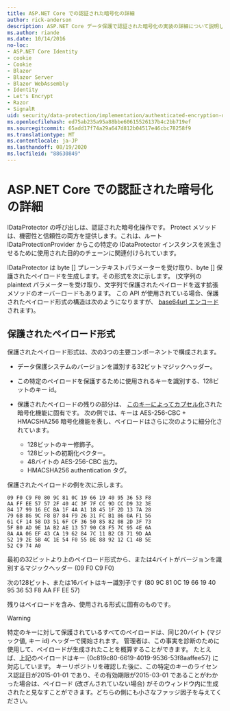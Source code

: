 ```yaml
---
title: ASP.NET Core での認証された暗号化の詳細
author: rick-anderson
description: ASP.NET Core データ保護で認証された暗号化の実装の詳細について説明します。
ms.author: riande
ms.date: 10/14/2016
no-loc:
- ASP.NET Core Identity
- cookie
- Cookie
- Blazor
- Blazor Server
- Blazor WebAssembly
- Identity
- Let's Encrypt
- Razor
- SignalR
uid: security/data-protection/implementation/authenticated-encryption-details
ms.openlocfilehash: ed75ab235a95a88bbe60615526137b4c2bb719ef
ms.sourcegitcommit: 65add17f74a29a647d812b04517e46cbc78258f9
ms.translationtype: MT
ms.contentlocale: ja-JP
ms.lasthandoff: 08/19/2020
ms.locfileid: "88630849"
---
```

# <a name="authenticated-encryption-details-in-aspnet-core"></a>ASP.NET Core での認証された暗号化の詳細

<a name="data-protection-implementation-authenticated-encryption-details"></a>

IDataProtector の呼び出しは、認証された暗号化操作です。 Protect メソッドは、機密性と信頼性の両方を提供します。これは、ルート IDataProtectionProvider からこの特定の IDataProtector インスタンスを派生させるために使用された目的のチェーンに関連付けられています。

IDataProtector は byte [] プレーンテキストパラメーターを受け取り、byte [] 保護されたペイロードを生成します。その形式を次に示します。 (文字列の plaintext パラメーターを受け取り、文字列で保護されたペイロードを返す拡張メソッドのオーバーロードもあります。 この API が使用されている場合、保護されたペイロード形式の構造は次のようになりますが、 [base64url エンコード](https://tools.ietf.org/html/rfc4648#section-5)されます)。

## <a name="protected-payload-format"></a>保護されたペイロード形式

保護されたペイロード形式は、次の3つの主要コンポーネントで構成されます。

* データ保護システムのバージョンを識別する32ビットマジックヘッダー。

* この特定のペイロードを保護するために使用されるキーを識別する、128ビットのキー id。

* 保護されたペイロードの残りの部分は、 [このキーによってカプセル化](xref:security/data-protection/implementation/subkeyderivation#data-protection-implementation-subkey-derivation)された暗号化機能に固有です。 次の例では、キーは AES-256-CBC + HMACSHA256 暗号化機能を表し、ペイロードはさらに次のように細分化されています。
  * 128ビットのキー修飾子。
  * 128ビットの初期化ベクター。
  * 48バイトの AES-256-CBC 出力。
  * HMACSHA256 authentication タグ。

保護されたペイロードの例を次に示します。

```
09 F0 C9 F0 80 9C 81 0C 19 66 19 40 95 36 53 F8
AA FF EE 57 57 2F 40 4C 3F 7F CC 9D CC D9 32 3E
84 17 99 16 EC BA 1F 4A A1 18 45 1F 2D 13 7A 28
79 6B 86 9C F8 B7 84 F9 26 31 FC B1 86 0A F1 56
61 CF 14 58 D3 51 6F CF 36 50 85 82 08 2D 3F 73
5F B0 AD 9E 1A B2 AE 13 57 90 C8 F5 7C 95 4E 6A
8A AA 06 EF 43 CA 19 62 84 7C 11 B2 C8 71 9D AA
52 19 2E 5B 4C 1E 54 F0 55 BE 88 92 12 C1 4B 5E
52 C9 74 A0
```

最初の32ビットより上のペイロード形式から、または4バイトがバージョンを識別するマジックヘッダー (09 F0 C9 F0)

次の128ビット、または16バイトはキー識別子です (80 9C 81 0C 19 66 19 40 95 36 53 F8 AA FF EE 57)

残りはペイロードを含み、使用される形式に固有のものです。

> [!WARNING]
> 特定のキーに対して保護されているすべてのペイロードは、同じ20バイト (マジック値, キー id) ヘッダーで開始されます。 管理者は、この事実を診断のために使用して、ペイロードが生成されたことを概算することができます。 たとえば、上記のペイロードはキー {0c819c80-6619-4019-9536-53f8aaffee57} に対応しています。 キーリポジトリを確認した後に、この特定のキーのライセンス認証日が2015-01-01 であり、その有効期限が2015-03-01 であることがわかった場合は、ペイロード (改ざんされていない場合) がそのウィンドウ内に生成されたと見なすことができます。どちらの側にも小さなファッジ因子を与えてください。
